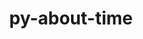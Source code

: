 ---
title: "py-about-time"
layout: cache
categories: [package, develop]
meta: {"compilers": ["none"], "num_specs": 26, "num_specs_by_stack": {"e4s": 26, "root": 26}, "oss": ["ubuntu22.04"], "platforms": ["linux"], "stacks": ["e4s", "root"], "targets": ["x86_64_v3"], "versions": ["4.2.1"]}
spec_details: [{"compiler": "none", "hash": "2f2avaohfnhs75fgodwm5kiveyqwdsbj", "os": "ubuntu22.04", "platform": "linux", "size": "-", "stacks": ["e4s", "root"], "target": "x86_64_v3", "variants": ["build_system=python_pip"], "versions": ["4.2.1"]}, {"compiler": "none", "hash": "2n7q2oyiwj4jkwyvprbhnkyohadus4vy", "os": "ubuntu22.04", "platform": "linux", "size": "-", "stacks": ["e4s", "root"], "target": "x86_64_v3", "variants": ["build_system=python_pip"], "versions": ["4.2.1"]}, {"compiler": "none", "hash": "2oyx5tumrscza5g6gktcudqgpuupmg3w", "os": "ubuntu22.04", "platform": "linux", "size": "-", "stacks": ["e4s", "root"], "target": "x86_64_v3", "variants": ["build_system=python_pip"], "versions": ["4.2.1"]}, {"compiler": "none", "hash": "34lf2ajabu3lbfudeuif63guminezumn", "os": "ubuntu22.04", "platform": "linux", "size": "-", "stacks": ["e4s", "root"], "target": "x86_64_v3", "variants": ["build_system=python_pip"], "versions": ["4.2.1"]}, {"compiler": "none", "hash": "4h65oyqwbcgz637me7iwiezrwnung3va", "os": "ubuntu22.04", "platform": "linux", "size": "-", "stacks": ["e4s", "root"], "target": "x86_64_v3", "variants": ["build_system=python_pip"], "versions": ["4.2.1"]}, {"compiler": "none", "hash": "ase6otpfdlrjgwa2u62cymnnkbrlt2h6", "os": "ubuntu22.04", "platform": "linux", "size": "-", "stacks": ["e4s", "root"], "target": "x86_64_v3", "variants": ["build_system=python_pip"], "versions": ["4.2.1"]}, {"compiler": "none", "hash": "ccnxhoagbcrqsavbqagegf3wp3ehemv5", "os": "ubuntu22.04", "platform": "linux", "size": "-", "stacks": ["e4s", "root"], "target": "x86_64_v3", "variants": ["build_system=python_pip"], "versions": ["4.2.1"]}, {"compiler": "none", "hash": "djhfgaawd5vgs52tpccgmqmzn2ahzfmw", "os": "ubuntu22.04", "platform": "linux", "size": "-", "stacks": ["e4s", "root"], "target": "x86_64_v3", "variants": ["build_system=python_pip"], "versions": ["4.2.1"]}, {"compiler": "none", "hash": "fgpyxbpbirms5dpz4lkfimb72ndshhmw", "os": "ubuntu22.04", "platform": "linux", "size": "-", "stacks": ["e4s", "root"], "target": "x86_64_v3", "variants": ["build_system=python_pip"], "versions": ["4.2.1"]}, {"compiler": "none", "hash": "jha2kiy2m53xlncmf76yjcpgqotlbepd", "os": "ubuntu22.04", "platform": "linux", "size": "-", "stacks": ["e4s", "root"], "target": "x86_64_v3", "variants": ["build_system=python_pip"], "versions": ["4.2.1"]}, {"compiler": "none", "hash": "js5tozuzmozecrbc5kol72f65jibonwl", "os": "ubuntu22.04", "platform": "linux", "size": "-", "stacks": ["e4s", "root"], "target": "x86_64_v3", "variants": ["build_system=python_pip"], "versions": ["4.2.1"]}, {"compiler": "none", "hash": "jsw23zfrfcfcxhxm4icrrz3blnuchbvu", "os": "ubuntu22.04", "platform": "linux", "size": "-", "stacks": ["e4s", "root"], "target": "x86_64_v3", "variants": ["build_system=python_pip"], "versions": ["4.2.1"]}, {"compiler": "none", "hash": "l3x2rpv4neabzsjrili2gxom2orcxhvq", "os": "ubuntu22.04", "platform": "linux", "size": "-", "stacks": ["e4s", "root"], "target": "x86_64_v3", "variants": ["build_system=python_pip"], "versions": ["4.2.1"]}, {"compiler": "none", "hash": "lajjzamhuqd3t6rjros4nsp3z2c7ecqi", "os": "ubuntu22.04", "platform": "linux", "size": "-", "stacks": ["e4s", "root"], "target": "x86_64_v3", "variants": ["build_system=python_pip"], "versions": ["4.2.1"]}, {"compiler": "none", "hash": "lrrwliiz2mjbn2ej6tfcbmv5uamcln5g", "os": "ubuntu22.04", "platform": "linux", "size": "-", "stacks": ["e4s", "root"], "target": "x86_64_v3", "variants": ["build_system=python_pip"], "versions": ["4.2.1"]}, {"compiler": "none", "hash": "lzvjpw5nejj6oqxvgptbnu2igywubfnu", "os": "ubuntu22.04", "platform": "linux", "size": "-", "stacks": ["e4s", "root"], "target": "x86_64_v3", "variants": ["build_system=python_pip"], "versions": ["4.2.1"]}, {"compiler": "none", "hash": "meqkhy4sus7ecxctu77vrcouzuqz4cnb", "os": "ubuntu22.04", "platform": "linux", "size": "-", "stacks": ["e4s", "root"], "target": "x86_64_v3", "variants": ["build_system=python_pip"], "versions": ["4.2.1"]}, {"compiler": "none", "hash": "oxqyjyfi2xiu7zf2dassi6jv2qouoeka", "os": "ubuntu22.04", "platform": "linux", "size": "-", "stacks": ["e4s", "root"], "target": "x86_64_v3", "variants": ["build_system=python_pip"], "versions": ["4.2.1"]}, {"compiler": "none", "hash": "pboy5w3awucbganwgfbr3wwqyyae36g3", "os": "ubuntu22.04", "platform": "linux", "size": "-", "stacks": ["e4s", "root"], "target": "x86_64_v3", "variants": ["build_system=python_pip"], "versions": ["4.2.1"]}, {"compiler": "none", "hash": "pcaj6bmp6bdtcxhwxkrwk5rmt2icvnvt", "os": "ubuntu22.04", "platform": "linux", "size": "-", "stacks": ["e4s", "root"], "target": "x86_64_v3", "variants": ["build_system=python_pip"], "versions": ["4.2.1"]}, {"compiler": "none", "hash": "peb3w2fjm5riq5g3tbfac7lsa7cjtacb", "os": "ubuntu22.04", "platform": "linux", "size": "-", "stacks": ["e4s", "root"], "target": "x86_64_v3", "variants": ["build_system=python_pip"], "versions": ["4.2.1"]}, {"compiler": "none", "hash": "qbjqa6cg2mha3ynd4vpcy47c4plq77yo", "os": "ubuntu22.04", "platform": "linux", "size": "-", "stacks": ["e4s", "root"], "target": "x86_64_v3", "variants": ["build_system=python_pip"], "versions": ["4.2.1"]}, {"compiler": "none", "hash": "rfzgdkymlqezthfdsz2wpa4jvdnmw5zj", "os": "ubuntu22.04", "platform": "linux", "size": "-", "stacks": ["e4s", "root"], "target": "x86_64_v3", "variants": ["build_system=python_pip"], "versions": ["4.2.1"]}, {"compiler": "none", "hash": "to3ate3bzvrjaqtubaixuj27apdnmpft", "os": "ubuntu22.04", "platform": "linux", "size": "-", "stacks": ["e4s", "root"], "target": "x86_64_v3", "variants": ["build_system=python_pip"], "versions": ["4.2.1"]}, {"compiler": "none", "hash": "wwo3prszd4oywb2ldsrfcgu7z45nu6lp", "os": "ubuntu22.04", "platform": "linux", "size": "-", "stacks": ["e4s", "root"], "target": "x86_64_v3", "variants": ["build_system=python_pip"], "versions": ["4.2.1"]}, {"compiler": "none", "hash": "ynjg3o223fmwrzhx34ccdjw7xxy5ws7n", "os": "ubuntu22.04", "platform": "linux", "size": "-", "stacks": ["e4s", "root"], "target": "x86_64_v3", "variants": ["build_system=python_pip"], "versions": ["4.2.1"]}]
---